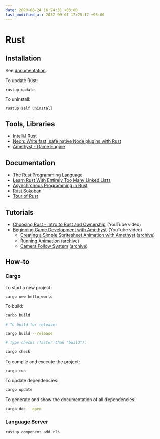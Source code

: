 ```yaml
---
date: 2020-08-24 16:24:31 +03:00
last_modified_at: 2022-09-01 17:25:17 +03:00
---
```


# Rust

## Installation

See [documentation](https://www.rust-lang.org/tools/install).

To update Rust:

```
rustup update
```

To uninstall:

```
rustup self uninstall
```

## Tools, Libraries

- [IntelliJ Rust](https://intellij-rust.github.io/)
- [Neon: Write fast, safe native Node plugins with Rust](https://neon-bindings.com/)
- [Amethyst - Game Engine](https://amethyst.rs/)

## Documentation

- [The Rust Programming Language](https://doc.rust-lang.org/)
- [Learn Rust With Entirely Too Many Linked Lists](https://rust-unofficial.github.io/too-many-lists/)
- [Asynchronous Programming in Rust](https://rust-lang.github.io/async-book/)
- [Rust Sokoban](https://sokoban.iolivia.me/)
- [Tour of Rust](https://tourofrust.com/)

## Tutorials

- [Choosing Rust - Intro to Rust and Ownership](https://www.youtube.com/watch?v=DMAnfOlhSpU) (YouTube video)
- [Beginning Game Development with Amethyst](https://www.youtube.com/watch?v=GFi_EdS_s_c) (YouTube video)
  - [Creating a Simple Spritesheet Animation with Amethyst](https://mtigley.dev/posts/sprite-animations-with-amethyst/) ([archive](https://web.archive.org/web/20200915172323/https://mtigley.dev/posts/sprite-animations-with-amethyst/))
  - [Running Animation](https://mtigley.dev/posts/running-animation/) ([archive](https://web.archive.org/web/20200915172354/https://mtigley.dev/posts/running-animation/))
  - [Camera Follow System](https://mtigley.dev/posts/camera-follow-system/) ([archive](https://web.archive.org/web/20200821172558/https://mtigley.dev/posts/camera-follow-system/))

## How-to

### Cargo

To start a new project:

```
cargo new hello_world
```

To build:

```sh
carbo build

# To build for release:

cargo build --release

# Type checks (faster than "build"):

cargo check
```

To compile and execute the project:

```sh
cargo run
```

To update dependencies:

```sh
cargo update
```

To generate and show the documentation of all dependencies:

```sh
cargo doc --open
```

### Language Server

```sh
rustup component add rls
```
